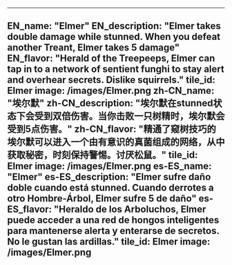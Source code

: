---

EN_name: "Elmer"
EN_description: "Elmer takes double damage while stunned.  When you defeat another Treant, Elmer takes 5 damage"
EN_flavor: "Herald of the Treepeeps, Elmer can tap in to a network of sentient funghi to stay alert and overhear secrets. Dislike squirrels."
tile_id: Elmer
image: /images/Elmer.png
zh-CN_name: "埃尔默"
zh-CN_description: "埃尔默在stunned状态下会受到双倍伤害。当你击败一只树精时，埃尔默会受到5点伤害。"
zh-CN_flavor: "精通了窥树技巧的埃尔默可以进入一个由有意识的真菌组成的网络，从中获取秘密，时刻保持警惕。讨厌松鼠。"
tile_id: Elmer
image: /images/Elmer.png
es-ES_name: "Elmer"
es-ES_description: "Elmer sufre daño doble cuando está stunned. Cuando derrotes a otro Hombre-Árbol, Elmer sufre 5 de daño"
es-ES_flavor: "Heraldo de los Arboluchos, Elmer puede acceder a una red de hongos inteligentes para mantenerse alerta y enterarse de secretos. No le gustan las ardillas."
tile_id: Elmer
image: /images/Elmer.png
---